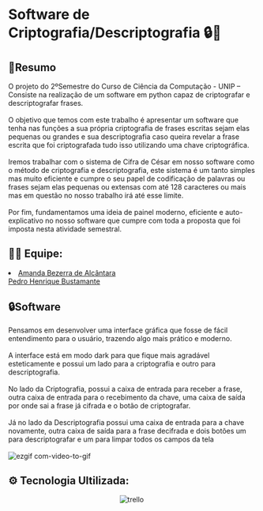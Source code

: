 # Software de Criptografia/Descriptografia 🔒💙

**<h2>📘Resumo</h2>**
O projeto do 2ºSemestre do Curso de Ciência da Computação - UNIP –  Consiste na realização de um software em python capaz de criptografar e descriptografar frases.
<br><br>
O objetivo que temos com este trabalho é apresentar um software que tenha nas
funções a sua própria criptografia de frases escritas sejam elas pequenas ou grandes e sua
descriptografia caso queira revelar a frase escrita que foi criptografada tudo isso utilizando
uma chave criptográfica.
<br><br>
Iremos trabalhar com o sistema de Cifra de César em nosso software como o método
de criptografia e descriptografia, este sistema é um tanto simples mas muito eficiente e
cumpre o seu papel de codificação de palavras ou frases sejam elas pequenas ou extensas
com até 128 caracteres ou mais mas em questão no nosso trabalho irá até esse limite.
<br><br>
Por fim, fundamentamos uma ideia de painel moderno, eficiente e auto-explicativo no
nosso software que cumpre com toda a proposta que foi imposta nesta atividade semestral.

**<h2>👨‍💻 Equipe:</h2>**
<li>
  <a href="https://github.com/amandaalbez">Amanda Bezerra de Alcântara</a><br>
  <a href="https://github.com/phbustamante">Pedro Henrique Bustamante</a><br>
</li>

**<h2>🔒Software</h2>**
Pensamos em desenvolver uma interface gráfica que fosse de fácil entendimento para
o usuário, trazendo algo mais prático e moderno.
<br><br>
A interface está em modo dark para que fique mais agradável esteticamente e possui
um lado para a criptografia e outro para descriptografia.
<br><br>
No lado da Criptografia, possui a caixa de entrada para receber a frase, outra caixa de
entrada para o recebimento da chave, uma caixa de saída por onde sai a frase já cifrada e o
botão de criptografar.
<br><br>
Já no lado da Descriptografia possui uma caixa de entrada para a chave novamente,
outra caixa de saída para a frase decifrada e dois botões um para descriptografar e um para
limpar todos os campos da tela
<br><br>
![ezgif com-video-to-gif](https://github.com/amandaalbez/APS_2-Semestre/assets/104281621/ac18ff8c-a10f-4c58-8041-2b1bd219f24e)

**<h2>⚙ Tecnologia Ultilizada:</h2>**
<div align="center">
  <img src="https://img.shields.io/badge/Python-20232A?style=for-the-badge&logo=python&logoColor=61DAFB" title="trello" alt="trello"/>&nbsp;
</div>
